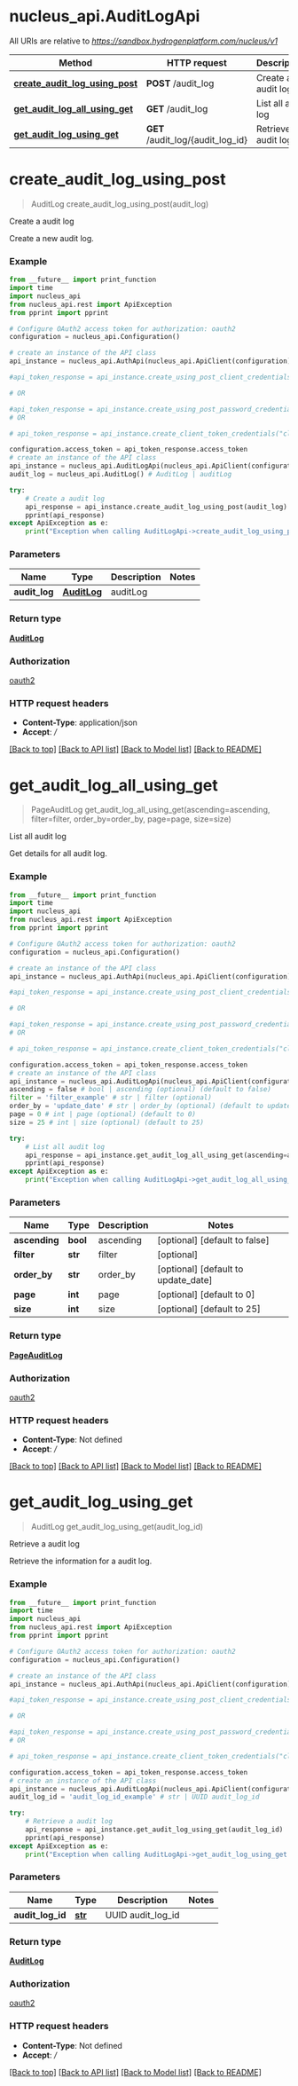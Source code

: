 # nucleus_api.AuditLogApi

All URIs are relative to *https://sandbox.hydrogenplatform.com/nucleus/v1*

Method | HTTP request | Description
------------- | ------------- | -------------
[**create_audit_log_using_post**](AuditLogApi.md#create_audit_log_using_post) | **POST** /audit_log | Create a audit log
[**get_audit_log_all_using_get**](AuditLogApi.md#get_audit_log_all_using_get) | **GET** /audit_log | List all audit log
[**get_audit_log_using_get**](AuditLogApi.md#get_audit_log_using_get) | **GET** /audit_log/{audit_log_id} | Retrieve a audit log


# **create_audit_log_using_post**
> AuditLog create_audit_log_using_post(audit_log)

Create a audit log

Create a new audit log.

### Example
```python
from __future__ import print_function
import time
import nucleus_api
from nucleus_api.rest import ApiException
from pprint import pprint

# Configure OAuth2 access token for authorization: oauth2
configuration = nucleus_api.Configuration()

# create an instance of the API class
api_instance = nucleus_api.AuthApi(nucleus_api.ApiClient(configuration))

#api_token_response = api_instance.create_using_post_client_credentials("client_id", "password")

# OR

#api_token_response = api_instance.create_using_post_password_credentials("client_id","password", "username", "secret" )
# OR

# api_token_response = api_instance.create_client_token_credentials("client_id", "password", "client_token");

configuration.access_token = api_token_response.access_token
# create an instance of the API class
api_instance = nucleus_api.AuditLogApi(nucleus_api.ApiClient(configuration))
audit_log = nucleus_api.AuditLog() # AuditLog | auditLog

try:
    # Create a audit log
    api_response = api_instance.create_audit_log_using_post(audit_log)
    pprint(api_response)
except ApiException as e:
    print("Exception when calling AuditLogApi->create_audit_log_using_post: %s\n" % e)
```

### Parameters

Name | Type | Description  | Notes
------------- | ------------- | ------------- | -------------
 **audit_log** | [**AuditLog**](AuditLog.md)| auditLog | 

### Return type

[**AuditLog**](AuditLog.md)

### Authorization

[oauth2](../README.md#oauth2)

### HTTP request headers

 - **Content-Type**: application/json
 - **Accept**: */*

[[Back to top]](#) [[Back to API list]](../README.md#documentation-for-api-endpoints) [[Back to Model list]](../README.md#documentation-for-models) [[Back to README]](../README.md)

# **get_audit_log_all_using_get**
> PageAuditLog get_audit_log_all_using_get(ascending=ascending, filter=filter, order_by=order_by, page=page, size=size)

List all audit log

Get details for all audit log.

### Example
```python
from __future__ import print_function
import time
import nucleus_api
from nucleus_api.rest import ApiException
from pprint import pprint

# Configure OAuth2 access token for authorization: oauth2
configuration = nucleus_api.Configuration()

# create an instance of the API class
api_instance = nucleus_api.AuthApi(nucleus_api.ApiClient(configuration))

#api_token_response = api_instance.create_using_post_client_credentials("client_id", "password")

# OR

#api_token_response = api_instance.create_using_post_password_credentials("client_id","password", "username", "secret" )
# OR

# api_token_response = api_instance.create_client_token_credentials("client_id", "password", "client_token");

configuration.access_token = api_token_response.access_token
# create an instance of the API class
api_instance = nucleus_api.AuditLogApi(nucleus_api.ApiClient(configuration))
ascending = false # bool | ascending (optional) (default to false)
filter = 'filter_example' # str | filter (optional)
order_by = 'update_date' # str | order_by (optional) (default to update_date)
page = 0 # int | page (optional) (default to 0)
size = 25 # int | size (optional) (default to 25)

try:
    # List all audit log
    api_response = api_instance.get_audit_log_all_using_get(ascending=ascending, filter=filter, order_by=order_by, page=page, size=size)
    pprint(api_response)
except ApiException as e:
    print("Exception when calling AuditLogApi->get_audit_log_all_using_get: %s\n" % e)
```

### Parameters

Name | Type | Description  | Notes
------------- | ------------- | ------------- | -------------
 **ascending** | **bool**| ascending | [optional] [default to false]
 **filter** | **str**| filter | [optional] 
 **order_by** | **str**| order_by | [optional] [default to update_date]
 **page** | **int**| page | [optional] [default to 0]
 **size** | **int**| size | [optional] [default to 25]

### Return type

[**PageAuditLog**](PageAuditLog.md)

### Authorization

[oauth2](../README.md#oauth2)

### HTTP request headers

 - **Content-Type**: Not defined
 - **Accept**: */*

[[Back to top]](#) [[Back to API list]](../README.md#documentation-for-api-endpoints) [[Back to Model list]](../README.md#documentation-for-models) [[Back to README]](../README.md)

# **get_audit_log_using_get**
> AuditLog get_audit_log_using_get(audit_log_id)

Retrieve a audit log

Retrieve the information for a audit log.

### Example
```python
from __future__ import print_function
import time
import nucleus_api
from nucleus_api.rest import ApiException
from pprint import pprint

# Configure OAuth2 access token for authorization: oauth2
configuration = nucleus_api.Configuration()

# create an instance of the API class
api_instance = nucleus_api.AuthApi(nucleus_api.ApiClient(configuration))

#api_token_response = api_instance.create_using_post_client_credentials("client_id", "password")

# OR

#api_token_response = api_instance.create_using_post_password_credentials("client_id","password", "username", "secret" )
# OR

# api_token_response = api_instance.create_client_token_credentials("client_id", "password", "client_token");

configuration.access_token = api_token_response.access_token
# create an instance of the API class
api_instance = nucleus_api.AuditLogApi(nucleus_api.ApiClient(configuration))
audit_log_id = 'audit_log_id_example' # str | UUID audit_log_id

try:
    # Retrieve a audit log
    api_response = api_instance.get_audit_log_using_get(audit_log_id)
    pprint(api_response)
except ApiException as e:
    print("Exception when calling AuditLogApi->get_audit_log_using_get: %s\n" % e)
```

### Parameters

Name | Type | Description  | Notes
------------- | ------------- | ------------- | -------------
 **audit_log_id** | [**str**](.md)| UUID audit_log_id | 

### Return type

[**AuditLog**](AuditLog.md)

### Authorization

[oauth2](../README.md#oauth2)

### HTTP request headers

 - **Content-Type**: Not defined
 - **Accept**: */*

[[Back to top]](#) [[Back to API list]](../README.md#documentation-for-api-endpoints) [[Back to Model list]](../README.md#documentation-for-models) [[Back to README]](../README.md)

